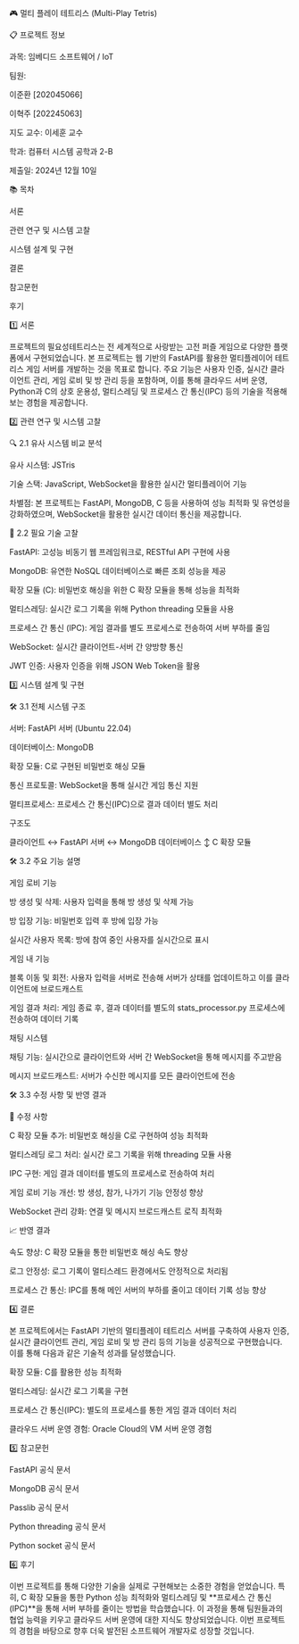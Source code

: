 🎮 멀티 플레이 테트리스 (Multi-Play Tetris)

📋 프로젝트 정보

과목: 임베디드 소프트웨어 / IoT

팀원:

이준환 [202045066]

이혁주 [202245063]

지도 교수: 이세훈 교수

학과: 컴퓨터 시스템 공학과 2-B

제출일: 2024년 12월 10일

📚 목차

서론

관련 연구 및 시스템 고찰

시스템 설계 및 구현

결론

참고문헌

후기

1️⃣ 서론

프로젝트의 필요성테트리스는 전 세계적으로 사랑받는 고전 퍼즐 게임으로 다양한 플랫폼에서 구현되었습니다. 본 프로젝트는 웹 기반의 FastAPI를 활용한 멀티플레이어 테트리스 게임 서버를 개발하는 것을 목표로 합니다. 주요 기능은 사용자 인증, 실시간 클라이언트 관리, 게임 로비 및 방 관리 등을 포함하며, 이를 통해 클라우드 서버 운영, Python과 C의 상호 운용성, 멀티스레딩 및 프로세스 간 통신(IPC) 등의 기술을 적용해 보는 경험을 제공합니다.

2️⃣ 관련 연구 및 시스템 고찰

🔍 2.1 유사 시스템 비교 분석

유사 시스템: JSTris

기술 스택: JavaScript, WebSocket을 활용한 실시간 멀티플레이어 기능

차별점: 본 프로젝트는 FastAPI, MongoDB, C 등을 사용하여 성능 최적화 및 유연성을 강화하였으며, WebSocket을 활용한 실시간 데이터 통신을 제공합니다.

📘 2.2 필요 기술 고찰

FastAPI: 고성능 비동기 웹 프레임워크로, RESTful API 구현에 사용

MongoDB: 유연한 NoSQL 데이터베이스로 빠른 조회 성능을 제공

확장 모듈 (C): 비밀번호 해싱을 위한 C 확장 모듈을 통해 성능을 최적화

멀티스레딩: 실시간 로그 기록을 위해 Python threading 모듈을 사용

프로세스 간 통신 (IPC): 게임 결과를 별도 프로세스로 전송하여 서버 부하를 줄임

WebSocket: 실시간 클라이언트-서버 간 양방향 통신

JWT 인증: 사용자 인증을 위해 JSON Web Token을 활용

3️⃣ 시스템 설계 및 구현

🛠️ 3.1 전체 시스템 구조

서버: FastAPI 서버 (Ubuntu 22.04)

데이터베이스: MongoDB

확장 모듈: C로 구현된 비밀번호 해싱 모듈

통신 프로토콜: WebSocket을 통해 실시간 게임 통신 지원

멀티프로세스: 프로세스 간 통신(IPC)으로 결과 데이터 별도 처리

구조도

 클라이언트 ↔ FastAPI 서버 ↔ MongoDB 데이터베이스
               ↕
             C 확장 모듈

🛠️ 3.2 주요 기능 설명

게임 로비 기능

방 생성 및 삭제: 사용자 입력을 통해 방 생성 및 삭제 가능

방 입장 기능: 비밀번호 입력 후 방에 입장 가능

실시간 사용자 목록: 방에 참여 중인 사용자를 실시간으로 표시

게임 내 기능

블록 이동 및 회전: 사용자 입력을 서버로 전송해 서버가 상태를 업데이트하고 이를 클라이언트에 브로드캐스트

게임 결과 처리: 게임 종료 후, 결과 데이터를 별도의 stats_processor.py 프로세스에 전송하여 데이터 기록

채팅 시스템

채팅 기능: 실시간으로 클라이언트와 서버 간 WebSocket을 통해 메시지를 주고받음

메시지 브로드캐스트: 서버가 수신한 메시지를 모든 클라이언트에 전송

🛠️ 3.3 수정 사항 및 반영 결과

🔧 수정 사항

C 확장 모듈 추가: 비밀번호 해싱을 C로 구현하여 성능 최적화

멀티스레딩 로그 처리: 실시간 로그 기록을 위해 threading 모듈 사용

IPC 구현: 게임 결과 데이터를 별도의 프로세스로 전송하여 처리

게임 로비 기능 개선: 방 생성, 참가, 나가기 기능 안정성 향상

WebSocket 관리 강화: 연결 및 메시지 브로드캐스트 로직 최적화

📈 반영 결과

속도 향상: C 확장 모듈을 통한 비밀번호 해싱 속도 향상

로그 안정성: 로그 기록이 멀티스레드 환경에서도 안정적으로 처리됨

프로세스 간 통신: IPC를 통해 메인 서버의 부하를 줄이고 데이터 기록 성능 향상

4️⃣ 결론

본 프로젝트에서는 FastAPI 기반의 멀티플레이 테트리스 서버를 구축하여 사용자 인증, 실시간 클라이언트 관리, 게임 로비 및 방 관리 등의 기능을 성공적으로 구현했습니다. 이를 통해 다음과 같은 기술적 성과를 달성했습니다.

확장 모듈: C를 활용한 성능 최적화

멀티스레딩: 실시간 로그 기록을 구현

프로세스 간 통신(IPC): 별도의 프로세스를 통한 게임 결과 데이터 처리

클라우드 서버 운영 경험: Oracle Cloud의 VM 서버 운영 경험

5️⃣ 참고문헌

FastAPI 공식 문서

MongoDB 공식 문서

Passlib 공식 문서

Python threading 공식 문서

Python socket 공식 문서

6️⃣ 후기

이번 프로젝트를 통해 다양한 기술을 실제로 구현해보는 소중한 경험을 얻었습니다. 특히, C 확장 모듈을 통한 Python 성능 최적화와 멀티스레딩 및 **프로세스 간 통신(IPC)**을 통해 서버 부하를 줄이는 방법을 학습했습니다. 이 과정을 통해 팀원들과의 협업 능력을 키우고 클라우드 서버 운영에 대한 지식도 향상되었습니다. 이번 프로젝트의 경험을 바탕으로 향후 더욱 발전된 소프트웨어 개발자로 성장할 것입니다.

